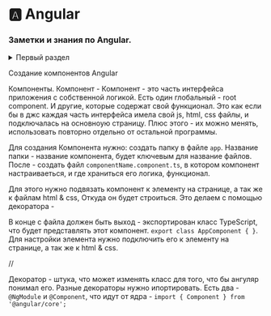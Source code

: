 <!-- 
<details> <summary>  HTML </summary>  </details> 
-->

# 🅰️ Angular  
###  Заметки и знания по Angular.

<details> <summary>  Первый раздел </summary> юхуу </details> 


Создание компонентов Angular

Компоненты. Компонент - Компонент - это часть интерфейса приложения с собственной логикой. Есть один глобальный - root component. И другие, которые содержат свой функционал. Это как если бы в джс каждая часть интерфейса имела свой js, html, css файлы, и подключалась на основноую страницу. Плюс этого - их можно менять, использовать повторно отдельно от остальной программы. 

Для создания Компонента нужно: создать папку в файле `app`. Название папки - название компонента, будет ключевым для название файлов. После - создать файл `componentName.component.ts`, в котором компонент настраиваеться, и где храниться его логика, функционал. 



Для этого нужно подвязать компонент к элементу на странице, а так же к файлам html & css, Откуда он будет строиться. Это делаем с помощью декоратора - 

В конце с файла должен быть выход - экспортирован класс TypeScript, что будет представлять этот компонент.  `export class AppComponent { }`. Для настройки элемента нужно подключить его к элементу на странице, а так же к html & css. 


// 

Декоратор - штука, что может изменять класс для того, что бы ангуляр понимал его. Разные декораторы нужно ипортировать. Есть два - `@NgModule` и `@Component`, что идут от ядра - `import { Component } from '@angular/core';`
